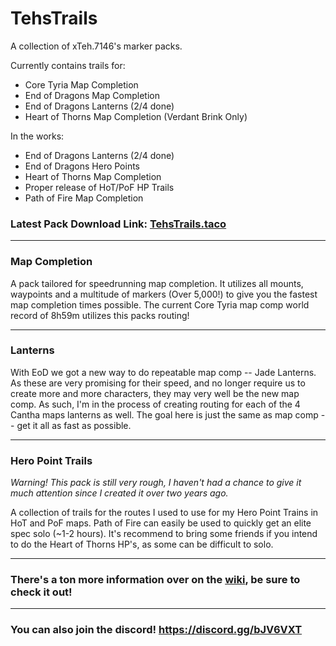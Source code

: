 # TehsTrails
A collection of xTeh.7146's marker packs. 

Currently contains trails for:
- Core Tyria Map Completion
- End of Dragons Map Completion
- End of Dragons Lanterns (2/4 done)
- Heart of Thorns Map Completion (Verdant Brink Only)

In the works:
- End of Dragons Lanterns (2/4 done)
- End of Dragons Hero Points
- Heart of Thorns Map Completion
- Proper release of HoT/PoF HP Trails
- Path of Fire Map Completion

### Latest Pack Download Link: [TehsTrails.taco](https://github.com/xrandox/TehsTrails/raw/main/TehsTrails/TehsTrails.taco)

***

### Map Completion 
A pack tailored for speedrunning map completion. It utilizes all mounts, waypoints and a multitude of markers (Over 5,000!) to give you the fastest map completion times possible. The current Core Tyria map comp world record of 8h59m utilizes this packs routing!

***

### Lanterns 
With EoD we got a new way to do repeatable map comp -- Jade Lanterns. As these are very promising for their speed, and no longer require us to create more and more characters, they may very well be the new map comp. As such, I'm in the process of creating routing for each of the 4 Cantha maps lanterns as well. The goal here is just the same as map comp -- get it all as fast as possible.

***

### Hero Point Trails
*Warning! This pack is still very rough, I haven't had a chance to give it much attention since I created it over two years ago.*

A collection of trails for the routes I used to use for my Hero Point Trains in HoT and PoF maps. Path of Fire can easily be used to quickly get an elite spec solo (~1-2 hours). It's recommend to bring some friends if you intend to do the Heart of Thorns HP's, as some can be difficult to solo. 

***

### There's a ton more information over on the [wiki](https://github.com/xrandox/TehsTrails/wiki), be sure to check it out!

***

### You can also join the discord! https://discord.gg/bJV6VXT
